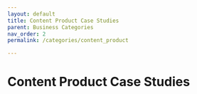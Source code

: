 ```yaml
---
layout: default
title: Content Product Case Studies
parent: Business Categories
nav_order: 2
permalink: /categories/content_product

---
```


# Content Product Case Studies






